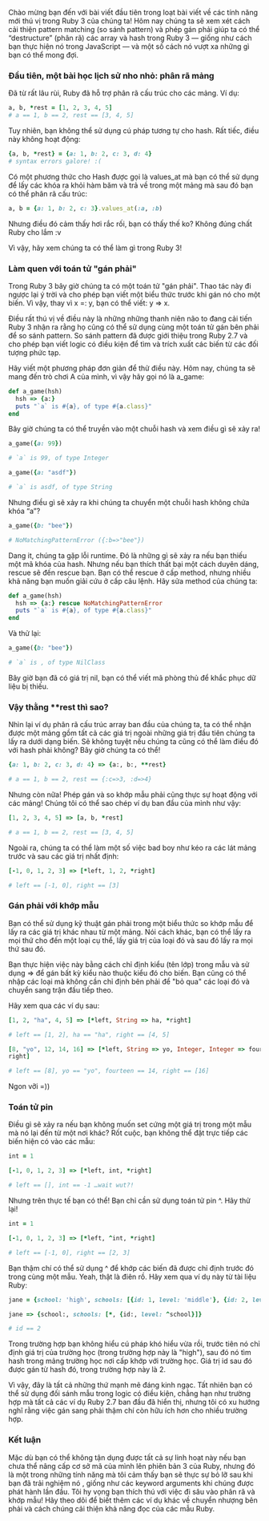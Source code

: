 Chào mừng bạn đến với bài viết đầu tiên trong loạt bài viết về các tính năng mới thú vị trong Ruby 3 của chúng ta! Hôm nay chúng ta sẽ xem xét cách cải thiện pattern matching (so sánh pattern) và phép gán phải giúp ta có thể “destructure” (phân rã) các array và hash trong Ruby 3 — giống như cách bạn thực hiện nó trong JavaScript — và một số cách nó vượt xa những gì bạn có thể mong đợi.

### Đầu tiên, một bài học lịch sử nho nhỏ: phân rã mảng

Đã từ rất lâu rùi, Ruby đã hỗ trợ phân rã cấu trúc cho các mảng. Ví dụ:

```ruby
a, b, *rest = [1, 2, 3, 4, 5]
# a == 1, b == 2, rest == [3, 4, 5]
```

Tuy nhiên, bạn không thể sử dụng cú pháp tương tự cho hash. Rất tiếc, điều này không hoạt động:

```ruby
{a, b, *rest} = {a: 1, b: 2, c: 3, d: 4}
# syntax errors galore! :(
```

Có một phương thức cho Hash được gọi là values_at mà bạn có thể sử dụng để lấy các khóa ra khỏi hàm băm và trả về trong một mảng mà sau đó bạn có thể phân rã cấu trúc:

```ruby
a, b = {a: 1, b: 2, c: 3}.values_at(:a, :b)
```

Nhưng điều đó cảm thấy hơi rắc rối, bạn có thấy thế ko? Không đúng chất Ruby cho lắm :v

Vì vậy, hãy xem chúng ta có thể làm gì trong Ruby 3!

### Làm quen với toán tử "gán phải"

Trong Ruby 3 bây giờ chúng ta có một toán tử "gán phải". Thao tác này đi ngược lại ý trời và cho phép bạn viết một biểu thức trước khi gán nó cho một biến. Vì vậy, thay vì x =: y, bạn có thể viết: y => x.

Điều rất thú vị về điều này là những những thanh niên não to đang cải tiến Ruby 3 nhận ra rằng họ cũng có thể sử dụng cùng một toán tử gán bên phải để so sánh pattern. So sánh pattern đã được giới thiệu trong Ruby 2.7 và cho phép bạn viết logic có điều kiện để tìm và trích xuất các biến từ các đối tượng phức tạp.

Hãy viết một phương pháp đơn giản để thử điều này. Hôm nay, chúng ta sẽ mang đến trò chơi A của mình, vì vậy hãy gọi nó là a_game:

```ruby
def a_game(hsh)
  hsh => {a:}
  puts "`a` is #{a}, of type #{a.class}"
end
```

Bây giờ chúng ta có thể truyền vào một chuỗi hash và xem điều gì sẽ xảy ra!

```ruby
a_game({a: 99})

# `a` is 99, of type Integer

a_game({a: "asdf"})

# `a` is asdf, of type String
```

Nhưng điều gì sẽ xảy ra khi chúng ta chuyển một chuỗi hash không chứa khóa “a”?

```ruby
a_game({b: "bee"})

# NoMatchingPatternError ({:b=>"bee"})
```

Dang it, chúng ta gặp lỗi  runtime. Đó là những gì sẽ xảy ra nếu bạn thiếu một mã khóa của hash. Nhưng nếu bạn thích thất bại một cách duyên dáng, rescue sẽ đến rescue bạn. Bạn có thể rescue ở cấp method, nhưng nhiều khả năng bạn muốn giải cứu ở cấp câu lệnh. Hãy sửa method của chúng ta:

```ruby
def a_game(hsh)
  hsh => {a:} rescue NoMatchingPatternError
  puts "`a` is #{a}, of type #{a.class}"
end
```

Và thử lại:

```ruby
a_game({b: "bee"})

# `a` is , of type NilClass
```

Bây giờ bạn đã có giá trị nil, bạn có thể viết mã phòng thủ để khắc phục dữ liệu bị thiếu.

### Vậy thằng **rest thì sao?

Nhìn lại ví dụ phân rã cấu trúc array ban đầu của chúng ta, ta có thể nhận được một mảng gồm tất cả các giá trị ngoài những giá trị đầu tiên chúng ta lấy ra dưới dạng biến. Sẽ không tuyệt nếu chúng ta cũng có thể làm điều đó với hash phải không? Bây giờ chúng ta có thể!

```ruby
{a: 1, b: 2, c: 3, d: 4} => {a:, b:, **rest}

# a == 1, b == 2, rest == {:c=>3, :d=>4}
```

Nhưng còn nữa! Phép gán và so khớp mẫu phải cũng thực sự hoạt động với các mảng! Chúng tôi có thể sao chép ví dụ ban đầu của mình như vậy:

```ruby
[1, 2, 3, 4, 5] => [a, b, *rest]

# a == 1, b == 2, rest == [3, 4, 5]
```

Ngoài ra, chúng ta có thể làm một số việc bad boy như kéo ra các lát mảng trước và sau các giá trị nhất định:

```ruby
[-1, 0, 1, 2, 3] => [*left, 1, 2, *right]

# left == [-1, 0], right == [3]
```

### Gán phải với khớp mẫu


Bạn có thể sử dụng kỹ thuật gán phải trong một biểu thức so khớp mẫu để lấy ra các giá trị khác nhau từ một mảng. Nói cách khác, bạn có thể lấy ra mọi thứ cho đến một loại cụ thể, lấy giá trị của loại đó và sau đó lấy ra mọi thứ sau đó.

Bạn thực hiện việc này bằng cách chỉ định kiểu (tên lớp) trong mẫu và sử dụng => để gán bất kỳ kiểu nào thuộc kiểu đó cho biến. Bạn cũng có thể nhập các loại mà không cần chỉ định bên phải để "bỏ qua" các loại đó và chuyển sang trận đấu tiếp theo.

Hãy xem qua các ví dụ sau:

```ruby
[1, 2, "ha", 4, 5] => [*left, String => ha, *right]

# left == [1, 2], ha == "ha", right == [4, 5]

[8, "yo", 12, 14, 16] => [*left, String => yo, Integer, Integer => fourteen, *
right]

# left == [8], yo == "yo", fourteen == 14, right == [16]
```

Ngon vỡi =))

### Toán tử pin

Điều gì sẽ xảy ra nếu bạn không muốn set cứng một giá trị trong một mẫu mà nó lại đến từ một nơi khác? Rốt cuộc, bạn không thể đặt trực tiếp các biến hiện có vào các mẫu:

```ruby
int = 1

[-1, 0, 1, 2, 3] => [*left, int, *right]

# left == [], int == -1 …wait wut?!
```

Nhưng trên thực tế bạn có thể! Bạn chỉ cần sử dụng toán tử pin ^. Hãy thử lại!

```ruby
int = 1

[-1, 0, 1, 2, 3] => [*left, ^int, *right]

# left == [-1, 0], right == [2, 3]
```

Bạn thậm chí có thể sử dụng ^ để khớp các biến đã được chỉ định trước đó trong cùng một mẫu. Yeah, thật là điên rồ. Hãy xem qua ví dụ này từ tài liệu Ruby:

```ruby
jane = {school: 'high', schools: [{id: 1, level: 'middle'}, {id: 2, level: 'high'}]}

jane => {school:, schools: [*, {id:, level: ^school}]}

# id == 2
```

Trong trường hợp bạn không hiểu cú pháp khó hiểu vừa rồi, trước tiên nó chỉ định giá trị của trường học (trong trường hợp này là "high"), sau đó nó tìm hash trong mảng trường học nơi cấp khớp với trường học. Giá trị id sau đó được gán từ hash đó, trong trường hợp này là 2.

Vì vậy, đây là tất cả những thứ mạnh mẽ đáng kinh ngạc. Tất nhiên bạn có thể sử dụng đối sánh mẫu trong logic có điều kiện, chẳng hạn như trường hợp mà tất cả các ví dụ Ruby 2.7 ban đầu đã hiển thị, nhưng tôi có xu hướng nghĩ rằng việc gán sang phải thậm chí còn hữu ích hơn cho nhiều trường hợp.

### Kết luận

Mặc dù bạn có thể không tận dụng được tất cả sự linh hoạt này nếu bạn chưa thể nâng cấp cơ sở mã của mình lên phiên bản 3 của Ruby, nhưng đó là một trong những tính năng mà tôi cảm thấy bạn sẽ thực sự bỏ lỡ sau khi bạn đã trải nghiệm nó , giống như các keyword arguments khi chúng được phát hành lần đầu. Tôi hy vọng bạn thích thú với việc đi sâu vào phân rã và khớp mẫu! Hãy theo dõi để biết thêm các ví dụ khác về chuyển nhượng bên phải và cách chúng cải thiện khả năng đọc của các mẫu Ruby.